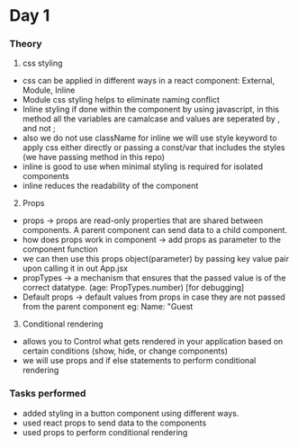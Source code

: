 # Day 1

### Theory

1. css styling

- css can be applied in different ways in a react component: External, Module, Inline
- Module css styling helps to eliminate naming conflict
- Inline styling if done within the component by using javascript, in this method all the variables are camalcase and values are seperated by , and not ;
- also we do not use className for inline we will use style keyword to apply css either directly or passing a const/var that includes the styles (we have passing method in this repo)
- inline is good to use when minimal styling is required for isolated components
- inline reduces the readability of the component

2. Props

- props -> props are read-only properties that are shared between components. A parent component can send data to a child component.
- how does props work in component -> add props as parameter to the component function
- we can then use this props object(parameter) by passing key value pair upon calling it in out App.jsx
- propTypes -> a mechanism that ensures that the passed value is of the correct datatype.
  (age: PropTypes.number) [for debugging]
- Default props -> default values from props in case they are not passed from the parent component eg: Name: "Guest

3. Conditional rendering

- allows you to Control what gets rendered
  in your application based on certain conditions
  (show, hide, or change components)
- we will use props and if else statements to perform conditional rendering

### Tasks performed

- added styling in a button component using different ways.
- used react props to send data to the components
- used props to perform conditional rendering
